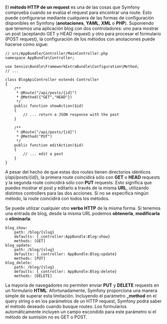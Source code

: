 El **método HTTP de un request** es una de las cosas que Symfony comprueba cuando se evalúa el request para encontrar una route. Esto puede configurarse mediante cualquiera de las formas de configuración disponibles en Symfony (**anotaciones**, **YAML**, **XML** o **PHP**). Suponiendo que tenemos una aplicación blog con dos controladores: uno para mostrar un post (aceptando GET y HEAD request) y otro para procesar el formulario (POST request), la configuración de los métodos con anotaciones puede hacerse como sigue:

```
// src/AppBundle/Controller/MainController.php
namespace AppBundle\Controller;

use Sensio\Bundle\FrameworkExtraBundle\Configuration\Method;
// ...

class BlogApiController extends Controller
{
    /**
     * @Route("/api/posts/{id}")
     * @Method({"GET","HEAD"})
     */
    public function showAction($id)
    {
        // ... return a JSON response with the post
    }

    /**
     * @Route("/api/posts/{id}")
     * @Method("PUT")
     */
    public function editAction($id)
    {
        // ... edit a post
    }
}
```

A pesar del hecho de que estas dos routes tienen directorios idénticos (_/api/posts/{id}_), la primera route coincidirá sólo con **GET** o **HEAD** requests y la segunda route coincidirá sólo con **PUT** requests. Esto significa que puedes mostrar el post y editarlo a través de la misma **URL**, utilizando distintos controllers para las dos acciones. Si no se especifica ningún método, la route coincidirá con todos los métodos.

Se puede utilizar cualquier otro **verbo HTTP** de la misma forma. Si tenemos una entrada de blog, desde la misma URL podemos **obtenerla**, **modificarla** o **eliminarla**:

```
blog_show:
    path: /blog/{slug}
    defaults: {_controller:AppBundle:Blog:show}
    methods: [GET]
blog_update:
    path: /blog/{slug}
    defaults: {_controller: AppBundle:Blog:update}
    methods: [PUT]
blog_delete:
    path: /blog/{slug}
    defaults: {_controller: AppBundle:Blog:delete}
    methods: [DELETE]
```

La mayoría de navegadores no permiten enviar **PUT** y **DELETE** requests en un formulario **HTML**. Afortunadamente, Symfony proporciona una manera simple de superar esta limitación. Incluyendo el parámetro **_method** en el query string o en los parámetros de un HTTP request, Symfony podrá saber el método deseado cuando busque routes. Los formularios automáticamente incluyen un campo escondido para este parámetro si el método de sumisión no es GET o POST.